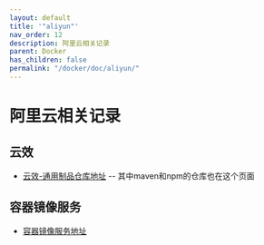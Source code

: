 ```yaml
---
layout: default
title: '"aliyun"'
nav_order: 12
description: 阿里云相关记录
parent: Docker
has_children: false
permalink: "/docker/doc/aliyun/"
---
```


# 阿里云相关记录

## 云效

- [云效-通用制品仓库地址](https://packages.aliyun.com/generic) -- 其中maven和npm的仓库也在这个页面

## 容器镜像服务

- [容器镜像服务地址](https://cr.console.aliyun.com/cn-zhangjiakou/instances)
